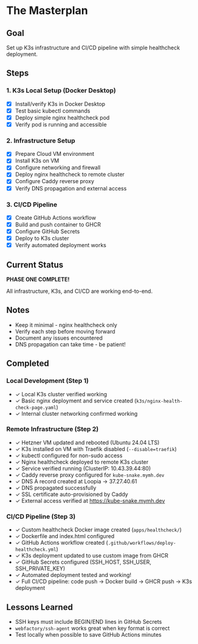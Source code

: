 # The Masterplan

## Goal
Set up K3s infrastructure and CI/CD pipeline with simple healthcheck deployment.

## Steps

### 1. K3s Local Setup (Docker Desktop)
- [x] Install/verify K3s in Docker Desktop
- [x] Test basic kubectl commands
- [x] Deploy simple nginx healthcheck pod
- [x] Verify pod is running and accessible

### 2. Infrastructure Setup
- [x] Prepare Cloud VM environment
- [x] Install K3s on VM
- [x] Configure networking and firewall
- [x] Deploy nginx healthcheck to remote cluster
- [x] Configure Caddy reverse proxy
- [x] Verify DNS propagation and external access

### 3. CI/CD Pipeline
- [x] Create GitHub Actions workflow
- [x] Build and push container to GHCR
- [x] Configure GitHub Secrets
- [x] Deploy to K3s cluster
- [x] Verify automated deployment works

## Current Status
**PHASE ONE COMPLETE!**

All infrastructure, K3s, and CI/CD are working end-to-end.

## Notes
- Keep it minimal - nginx healthcheck only
- Verify each step before moving forward
- Document any issues encountered
- DNS propagation can take time - be patient!

## Completed
### Local Development (Step 1)
- ✓ Local K3s cluster verified working
- ✓ Basic nginx deployment and service created (`k3s/nginx-health-check-page.yaml`)
- ✓ Internal cluster networking confirmed working

### Remote Infrastructure (Step 2)
- ✓ Hetzner VM updated and rebooted (Ubuntu 24.04 LTS)
- ✓ K3s installed on VM with Traefik disabled (`--disable=traefik`)
- ✓ kubectl configured for non-sudo access
- ✓ Nginx healthcheck deployed to remote K3s cluster
- ✓ Service verified running (ClusterIP: 10.43.39.44:80)
- ✓ Caddy reverse proxy configured for `kube-snake.mymh.dev`
- ✓ DNS A record created at Loopia → 37.27.40.61
- ✓ DNS propagated successfully
- ✓ SSL certificate auto-provisioned by Caddy
- ✓ External access verified at https://kube-snake.mymh.dev

### CI/CD Pipeline (Step 3)
- ✓ Custom healthcheck Docker image created (`apps/healthcheck/`)
- ✓ Dockerfile and index.html configured
- ✓ GitHub Actions workflow created (`.github/workflows/deploy-healthcheck.yml`)
- ✓ K3s deployment updated to use custom image from GHCR
- ✓ GitHub Secrets configured (SSH_HOST, SSH_USER, SSH_PRIVATE_KEY)
- ✓ Automated deployment tested and working!
- ✓ Full CI/CD pipeline: code push → Docker build → GHCR push → K3s deployment

## Lessons Learned
- SSH keys must include BEGIN/END lines in GitHub Secrets
- `webfactory/ssh-agent` works great when key format is correct
- Test locally when possible to save GitHub Actions minutes 